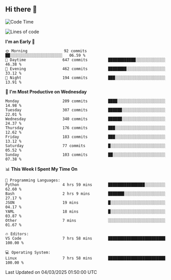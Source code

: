 ## Hi there 👋

<!--
**Wangmerlyn/Wangmerlyn** is a ✨ _special_ ✨ repository because its `README.md` (this file) appears on your GitHub profile.

Here are some ideas to get you started:

- 🔭 I’m currently working on ...
- 🌱 I’m currently learning ...
- 👯 I’m looking to collaborate on ...
- 🤔 I’m looking for help with ...
- 💬 Ask me about ...
- 📫 How to reach me: ...
- 😄 Pronouns: ...
- ⚡ Fun fact: ...
-->
<!--START_SECTION:waka-->
![Code Time](http://img.shields.io/badge/Code%20Time-79%20hrs%204%20mins-blue)

![Lines of code](https://img.shields.io/badge/From%20Hello%20World%20I%27ve%20Written-8.5%20million%20lines%20of%20code-blue)

**I'm an Early 🐤** 

```text
🌞 Morning                92 commits          ██░░░░░░░░░░░░░░░░░░░░░░░   06.59 % 
🌆 Daytime                647 commits         ████████████░░░░░░░░░░░░░   46.38 % 
🌃 Evening                462 commits         ████████░░░░░░░░░░░░░░░░░   33.12 % 
🌙 Night                  194 commits         ███░░░░░░░░░░░░░░░░░░░░░░   13.91 % 
```
📅 **I'm Most Productive on Wednesday** 

```text
Monday                   209 commits         ████░░░░░░░░░░░░░░░░░░░░░   14.98 % 
Tuesday                  307 commits         ██████░░░░░░░░░░░░░░░░░░░   22.01 % 
Wednesday                340 commits         ██████░░░░░░░░░░░░░░░░░░░   24.37 % 
Thursday                 176 commits         ███░░░░░░░░░░░░░░░░░░░░░░   12.62 % 
Friday                   183 commits         ███░░░░░░░░░░░░░░░░░░░░░░   13.12 % 
Saturday                 77 commits          █░░░░░░░░░░░░░░░░░░░░░░░░   05.52 % 
Sunday                   103 commits         ██░░░░░░░░░░░░░░░░░░░░░░░   07.38 % 
```


📊 **This Week I Spent My Time On** 

```text
💬 Programming Languages: 
Python                   4 hrs 59 mins       ████████████████░░░░░░░░░   62.60 % 
Bash                     2 hrs 9 mins        ███████░░░░░░░░░░░░░░░░░░   27.17 % 
JSON                     19 mins             █░░░░░░░░░░░░░░░░░░░░░░░░   04.17 % 
YAML                     18 mins             █░░░░░░░░░░░░░░░░░░░░░░░░   03.87 % 
Other                    7 mins              ░░░░░░░░░░░░░░░░░░░░░░░░░   01.67 % 

🔥 Editors: 
VS Code                  7 hrs 58 mins       █████████████████████████   100.00 % 

💻 Operating System: 
Linux                    7 hrs 58 mins       █████████████████████████   100.00 % 
```


 Last Updated on 04/03/2025 01:50:00 UTC
<!--END_SECTION:waka-->
